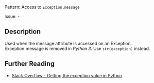 Pattern: Access to `Exception.message`

Issue: -

## Description

Used when the message attribute is accessed on an Exception. Exception.message is removed in _Python 3_. Use `str(exception)` instead.

## Further Reading

* [Stack Overflow - Getting the exception value in Python](https://stackoverflow.com/questions/4308182/getting-the-exception-value-in-python)
